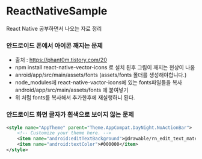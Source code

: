 # ReactNativeSample
React Native 공부하면서 나오는 자료 정리

### 안드로이드 폰에서 아이콘 깨지는 문제

- 출처 : https://phant0m.tistory.com/20
- npm install react-native-vector-icons 로 설치 된후 그림이 깨지는 현상이 나옴
- anroid/app/src/main/assets/fonts (assets/fonts 폴더를 생성해야합니다.)
- node_modules에 react-native-vactor-icons에 있는 fonts파일들을 복사 android/app/src/main/assets/fonts 에 붙여넣기
- 위 처럼 fonts를 복사해서 추가한후에 재실행하니 된다.

### 안드로이드 화면 글자가 흰색으로 보이지 않는 문제
```xml
<style name="AppTheme" parent="Theme.AppCompat.DayNight.NoActionBar">
    <!-- Customize your theme here. -->
    <item name="android:editTextBackground">@drawable/rn_edit_text_material</item>
    <item name="android:textColor">#000000</item>
</style>
```
